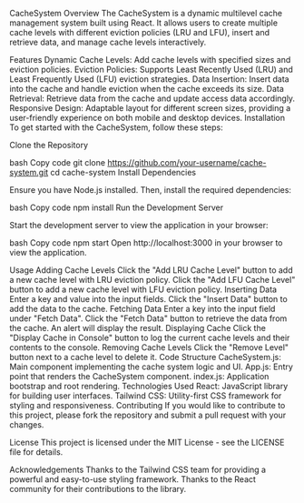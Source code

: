 CacheSystem
Overview
The CacheSystem is a dynamic multilevel cache management system built using React. It allows users to create multiple cache levels with different eviction policies (LRU and LFU), insert and retrieve data, and manage cache levels interactively.

Features
Dynamic Cache Levels: Add cache levels with specified sizes and eviction policies.
Eviction Policies: Supports Least Recently Used (LRU) and Least Frequently Used (LFU) eviction strategies.
Data Insertion: Insert data into the cache and handle eviction when the cache exceeds its size.
Data Retrieval: Retrieve data from the cache and update access data accordingly.
Responsive Design: Adaptable layout for different screen sizes, providing a user-friendly experience on both mobile and desktop devices.
Installation
To get started with the CacheSystem, follow these steps:

Clone the Repository

bash
Copy code
git clone https://github.com/your-username/cache-system.git
cd cache-system
Install Dependencies

Ensure you have Node.js installed. Then, install the required dependencies:

bash
Copy code
npm install
Run the Development Server

Start the development server to view the application in your browser:

bash
Copy code
npm start
Open http://localhost:3000 in your browser to view the application.

Usage
Adding Cache Levels
Click the "Add LRU Cache Level" button to add a new cache level with LRU eviction policy.
Click the "Add LFU Cache Level" button to add a new cache level with LFU eviction policy.
Inserting Data
Enter a key and value into the input fields.
Click the "Insert Data" button to add the data to the cache.
Fetching Data
Enter a key into the input field under "Fetch Data".
Click the "Fetch Data" button to retrieve the data from the cache. An alert will display the result.
Displaying Cache
Click the "Display Cache in Console" button to log the current cache levels and their contents to the console.
Removing Cache Levels
Click the "Remove Level" button next to a cache level to delete it.
Code Structure
CacheSystem.js: Main component implementing the cache system logic and UI.
App.js: Entry point that renders the CacheSystem component.
index.js: Application bootstrap and root rendering.
Technologies Used
React: JavaScript library for building user interfaces.
Tailwind CSS: Utility-first CSS framework for styling and responsiveness.
Contributing
If you would like to contribute to this project, please fork the repository and submit a pull request with your changes.

License
This project is licensed under the MIT License - see the LICENSE file for details.

Acknowledgements
Thanks to the Tailwind CSS team for providing a powerful and easy-to-use styling framework.
Thanks to the React community for their contributions to the library.

